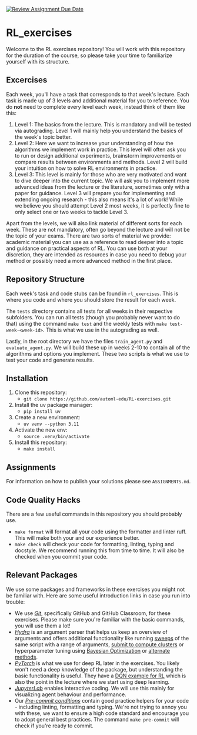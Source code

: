 [![Review Assignment Due Date](https://classroom.github.com/assets/deadline-readme-button-22041afd0340ce965d47ae6ef1cefeee28c7c493a6346c4f15d667ab976d596c.svg)](https://classroom.github.com/a/MefvCqUM)
# RL_exercises
Welcome to the RL exercises repository! You will work with this repository for the duration of the course, so please take your time to familiarize yourself with its structure.

## Excercises
Each week, you'll have a task that corresponds to that week's lecture. Each task is made up of 3 levels and additional material for you to reference. You do **not** need to complete every level each week, instead think of them like this:

1. Level 1: The basics from the lecture. This is mandatory and will be tested via autograding. Level 1 will mainly help you understand the basics of the week's topic better.
2. Level 2: Here we want to increase your understanding of how the algorithms we implement work in practice. This level will often ask you to run or design additional experiments, brainstorm improvements or compare results between environments and methods. Level 2 will build your intuition on how to solve RL environments in practice.
3. Level 3: This level is mainly for those who are very motivated and want to dive deeper into the current topic. We will ask you to implement more advanced ideas from the lecture or the literature, sometimes only with a paper for guidance. Level 3 will prepare you for implementing and extending ongoing research - this also means it's a lot of work! While we believe you should attempt Level 2 most weeks, it is perfectly fine to only select one or two weeks to tackle Level 3.

Apart from the levels, we will also link material of different sorts for each week. These are not mandatory, often go beyond the lecture and will not be the topic of your exams. There are two sorts of material we provide: academic material you can use as a reference to read deeper into a topic and guidance on practical aspects of RL. You can use both at your discretion, they are intended as resources in case you need to debug your method or possibly need a more advanced method in the first place.

## Repository Structure
Each week's task and code stubs can be found in `rl_exercises`. This is where you code and where you should store the result for each week.

The `tests` directory contains all tests for all weeks in their respective subfolders. You can run all tests (though you probably never want to do that) using the command `make test` and the weekly tests with `make test-week-<week-id>`. This is what we use in the autograding as well.

Lastly, in the root directory we have the files `train_agent.py` and `evaluate_agent.py`. We will build these up in weeks 2-10 to contain all of the algorithms and options you implement. These two scripts is what we use to test your code and generate results.

## Installation
1. Clone this repository:
    * ``git clone https://github.com/automl-edu/RL-exercises.git``
2. Install the uv package manager:
    * ``pip install uv``
3. Create a new environment:
    * ``uv venv --python 3.11``
4. Activate the new env:
    * ``source .venv/bin/activate``
5. Install this repository:
    * ``make install``


## Assignments
For information on how to publish your solutions please see `ASSIGNMENTS.md`.

## Code Quality Hacks
There are a few useful commands in this repository you should probably use.
- `make format` will format all your code using the formatter and linter ruff. This will make both your and our experience better.
- `make check` will check your code for formatting, linting, typing and docstyle. We recommend running this from time to time. It will also be checked when you commit your code.

## Relevant Packages
We use some packages and frameworks in these exercises you might not be familiar with. Here are some useful introduction links in case you run into trouble:
- We use [*Git*](http://rogerdudler.github.io/git-guide/), specifically GitHub and GitHub Classroom, for these exercises. Please make sure you're familiar with the basic commands, you will use them a lot! 
- [*Hydra*](https://hydra.cc/) is an argument parser that helps us keep an overview of arguments and offers additional functionality like running [sweeps](https://hydra.cc/docs/intro/#multirun) of the same script with a range of arguments, [submit to compute clusters](https://hydra.cc/docs/plugins/submitit_launcher/) or hyperparameter tuning using [Bayesian Optimization](https://github.com/automl-private/hydra-smac-sweeper) or [alternate methods](https://github.com/facebookresearch/how-to-autorl).
- [*PyTorch*](https://pytorch.org/) is what we use for deep RL later in the exercises. You likely won't need a deep knowledge of the package, but understanding the basic functionality is useful. They have a [DQN example for RL](https://pytorch.org/tutorials/intermediate/reinforcement_q_learning.html) which is also the point in the lecture where we start using deep learning.
- [*JupyterLab*](https://jupyter.org/) enables interactive coding. We will use this mainly for visualizing agent behaviour and performance.
- Our [*Pre-commit conditions*](https://pre-commit.com/) contain good practice helpers for your code - including linting, formatting and typing. We're not trying to annoy you with these, we want to ensure a high code standard and encourage you to adopt general best practices. The command `make pre-commit` will check if you're ready to commit.
